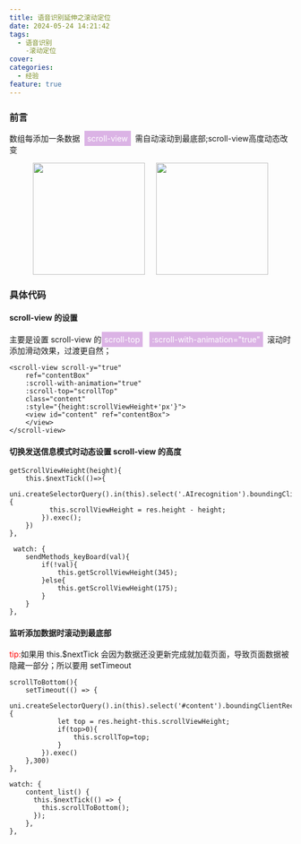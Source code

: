 ```yaml
---
title: 语音识别延伸之滚动定位
date: 2024-05-24 14:21:42
tags:
  - 语音识别
    -滚动定位
cover:
categories:
  - 经验
feature: true
---
```


### 前言

<p>数组每添加一条数据&nbsp;&nbsp;<span style="background:#dbb3e5; color:#fff;padding:5px 5px">scroll-view</span>&nbsp;&nbsp;需自动滚动到最底部;scroll-view高度动态改变</p>

<div style="display: flex;justify-content: center;">
    <img src='https://chlblog.oss-cn-guangzhou.aliyuncs.com/gundongdingwei1.png?Expires=1719147763&OSSAccessKeyId=TMP.3KkWxBhPT2PLwHUkAck2fqXke4mp3QgWaU8DAsKgo4VJto5WGVpbs5jgnM7LhbfoU5TThVrtXwfwk2dhSoAB31ufMi9c8R&Signature=qFouFCAnfzkW0IgGwY4UH%2B6IVQQ%3D' style="width: 200px;margin-right:20px" />
    <img src='https://chlblog.oss-cn-guangzhou.aliyuncs.com/gundongdingwei2.png?Expires=1719138100&OSSAccessKeyId=TMP.3KkWxBhPT2PLwHUkAck2fqXke4mp3QgWaU8DAsKgo4VJto5WGVpbs5jgnM7LhbfoU5TThVrtXwfwk2dhSoAB31ufMi9c8R&Signature=CORd4kVcg%2BovXVbZiUE6%2F88d%2Fm8%3D' style="width: 200px" />
</div>

### 具体代码

#### scroll-view 的设置

主要是设置 scroll-view 的<span style="background:#dbb3e5; color:#fff;padding:5px 5px">scroll-top</span>&nbsp;&nbsp;
<span style="background:#dbb3e5; color:#fff;padding:5px 5px">:scroll-with-animation="true"</span>&nbsp;&nbsp;滚动时添加滑动效果，过渡更自然；

```
<scroll-view scroll-y="true"
    ref="contentBox"
    :scroll-with-animation="true"
    :scroll-top="scrollTop"
    class="content"
    :style="{height:scrollViewHeight+'px'}">
    <view id="content" ref="contentBox">
    </view>
</scroll-view>
```

#### 切换发送信息模式时动态设置 scroll-view 的高度

```
getScrollViewHeight(height){
    this.$nextTick(()=>{
        uni.createSelectorQuery().in(this).select('.AIrecognition').boundingClientRect((res)=>{
          this.scrollViewHeight = res.height - height;
        }).exec();
    })
},
```

```
 watch: {
    sendMethods_keyBoard(val){
        if(!val){
            this.getScrollViewHeight(345);
        }else{
            this.getScrollViewHeight(175);
        }
    }
},
```

#### 监听添加数据时滚动到最底部

<span style="color: red">tip:</span>如果用 this.$nextTick 会因为数据还没更新完成就加载页面，导致页面数据被隐藏一部分；所以要用 setTimeout

```
scrollToBottom(){
    setTimeout(() => {
        uni.createSelectorQuery().in(this).select('#content').boundingClientRect((res)=>{
            let top = res.height-this.scrollViewHeight;
            if(top>0){
                this.scrollTop=top;
            }
        }).exec()
    },300)
},
```

```
watch: {
    content_list() {
      this.$nextTick(() => {
        this.scrollToBottom();
      });
    },
},
```
